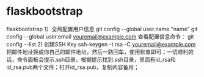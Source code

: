 # flaskbootstrap
flaskbootstrap
1）全局配置用户信息
git config --global user.name "name"
git config --global user.email youremail@example.com
查看配置信息命令：
git config --list
2) 创建SSH Key
ssh-keygen -t rsa -C youremail@example.com
把邮件地址换成你自己的邮件地址，然后一路回车，使用默值即可；一切顺利的话，命令面板会提示.ssh目录，根据提示找到.ssh目录，里面有id_rsa和id_rsa.pub两个文件；打开id_rsa.pub，复制内容备用；
